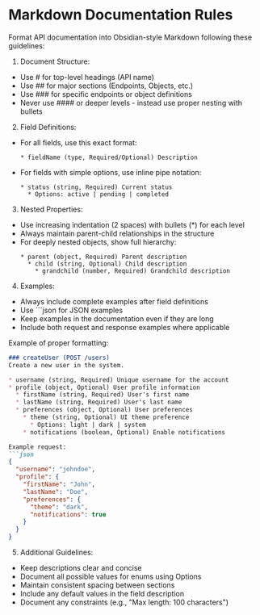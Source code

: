 # Markdown Documentation Rules

Format API documentation into Obsidian-style Markdown following these guidelines:

1. Document Structure:
- Use # for top-level headings (API name)
- Use ## for major sections (Endpoints, Objects, etc.)
- Use ### for specific endpoints or object definitions
- Never use #### or deeper levels - instead use proper nesting with bullets

2. Field Definitions:
- For all fields, use this exact format:
  ```
  * fieldName (type, Required/Optional) Description
  ```
- For fields with simple options, use inline pipe notation:
  ```
  * status (string, Required) Current status
    * Options: active | pending | completed
  ```

3. Nested Properties:
- Use increasing indentation (2 spaces) with bullets (*) for each level
- Always maintain parent-child relationships in the structure
- For deeply nested objects, show full hierarchy:
  ```
  * parent (object, Required) Parent description
    * child (string, Optional) Child description
      * grandchild (number, Required) Grandchild description
  ```

4. Examples:
- Always include complete examples after field definitions
- Use ```json for JSON examples
- Keep examples in the documentation even if they are long
- Include both request and response examples where applicable

Example of proper formatting:
```markdown
### createUser (POST /users)
Create a new user in the system.

* username (string, Required) Unique username for the account
* profile (object, Optional) User profile information
  * firstName (string, Required) User's first name
  * lastName (string, Required) User's last name
  * preferences (object, Optional) User preferences
    * theme (string, Optional) UI theme preference
      * Options: light | dark | system
    * notifications (boolean, Optional) Enable notifications

Example request:
```json
{
  "username": "johndoe",
  "profile": {
    "firstName": "John",
    "lastName": "Doe",
    "preferences": {
      "theme": "dark",
      "notifications": true
    }
  }
}
```

5. Additional Guidelines:
- Keep descriptions clear and concise
- Document all possible values for enums using Options
- Maintain consistent spacing between sections
- Include any default values in the field description
- Document any constraints (e.g., "Max length: 100 characters")